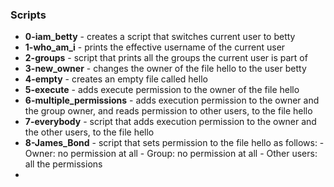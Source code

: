 ### Scripts
* **0-iam_betty** - creates a script that switches current user to betty
* **1-who_am_i** - prints the effective username of the current user
* **2-groups** - script that prints all the groups the current user is part of
* **3-new_owner** - changes the owner of the file hello to the user betty
* **4-empty** - creates an empty file called hello
* **5-execute** - adds execute permission to the owner of the file hello
* **6-multiple_permissions** - adds execution permission to the owner and the group owner, and reads permission to other users, to the file hello
* **7-everybody** - script that adds execution permission to the owner and the other users, to the file hello
* **8-James_Bond** - script that sets permission to the file hello as follows:
      - Owner: no permission at all
      - Group: no permission at all
      - Other users: all the permissions
*  